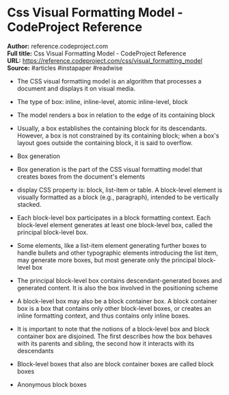 # Css Visual Formatting Model - CodeProject Reference

**Author:** reference.codeproject.com  
**Full title:** Css Visual Formatting Model - CodeProject Reference  
**URL:** https://reference.codeproject.com/css/visual_formatting_model  
**Source:** #articles #instapaper #readwise

- The CSS visual formatting model is an algorithm that processes a document and displays it on visual media. 
   
- The type of box: inline, inline-level, atomic inline-level, block 
   
- The model renders a box in relation to the edge of its containing block 
   
- Usually, a box establishes the containing block for its descendants. However, a box is not constrained by its containing block; when a box's layout goes outside the containing block, it is said to overflow. 
   
- Box generation 
   
- Box generation is the part of the CSS visual formatting model that creates boxes from the document's elements 
   
- display CSS property is: block, list-item or table. A block-level element is visually formatted as a block (e.g., paragraph), intended to be vertically stacked. 
   
- Each block-level box participates in a block formatting context. Each block-level element generates at least one block-level box, called the principal block-level box. 
   
- Some elements, like a list-item element generating further boxes to handle bullets and other typographic elements introducing the list item, may generate more boxes, but most generate only the principal block-level box 
   
- The principal block-level box contains descendant-generated boxes and generated content. It is also the box involved in the positioning scheme 
   
- A block-level box may also be a block container box. A block container box is a box that contains only other block-level boxes, or creates an inline formatting context, and thus contains only inline boxes. 
   
- It is important to note that the notions of a block-level box and block container box are disjoined. The first describes how the box behaves with its parents and sibling, the second how it interacts with its descendants 
   
- Block-level boxes that also are block container boxes are called block boxes 
   
- Anonymous block boxes 
   
